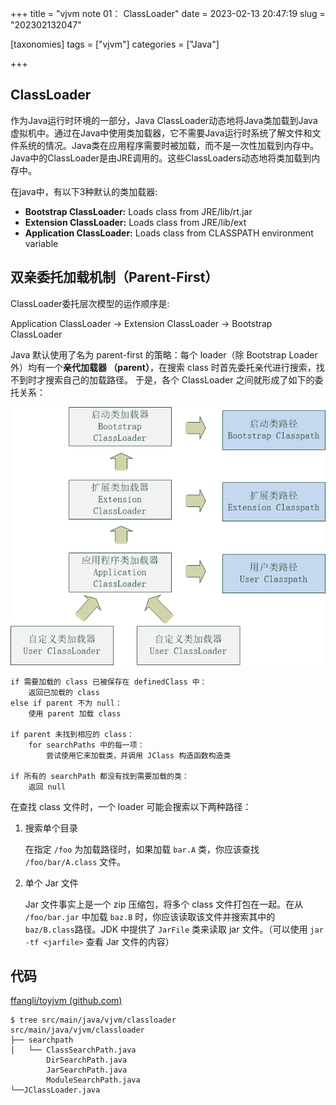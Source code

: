 +++
title = "vjvm note 01： ClassLoader"
date = 2023-02-13 20:47:19
slug = "202302132047"

[taxonomies]
tags = ["vjvm"]
categories =  ["Java"]

+++

<!-- more -->

## ClassLoader

作为Java运行时环境的一部分，Java ClassLoader动态地将Java类加载到Java虚拟机中。通过在Java中使用类加载器，它不需要Java运行时系统了解文件和文件系统的情况。Java类在应用程序需要时被加载，而不是一次性加载到内存中。Java中的ClassLoader是由JRE调用的。这些ClassLoaders动态地将类加载到内存中。

在java中，有以下3种默认的类加载器:

- **Bootstrap ClassLoader:** Loads class from JRE/lib/rt.jar
- **Extension ClassLoader:** Loads class from JRE/lib/ext
- **Application ClassLoader:** Loads class from CLASSPATH environment variable



## 双亲委托加载机制（Parent-First）

ClassLoader委托层次模型的运作顺序是:

Application ClassLoader -> Extension ClassLoader -> Bootstrap ClassLoader

Java 默认使用了名为 parent-first 的策略：每个 loader（除 Bootstrap Loader 外）均有一个**亲代加载器 （parent）**，在搜索 class 时首先委托亲代进行搜索，找不到时才搜索自己的加载路径。 于是，各个 ClassLoader 之间就形成了如下的委托关系：

<img src=".\img\loader-hierarchy.png" style="zoom:80%;" />

```
if 需要加载的 class 已被保存在 definedClass 中：
    返回已加载的 class
else if parent 不为 null：
    使用 parent 加载 class

if parent 未找到相应的 class：
    for searchPaths 中的每一项：
        尝试使用它来加载类，并调用 JClass 构造函数构造类

if 所有的 searchPath 都没有找到需要加载的类：
    返回 null
```

在查找 class 文件时，一个 loader 可能会搜索以下两种路径：

1. 搜索单个目录

   在指定 `/foo` 为加载路径时，如果加载 `bar.A` 类，你应该查找 `/foo/bar/A.class` 文件。

2. 单个 Jar 文件

   Jar 文件事实上是一个 zip 压缩包，将多个 class 文件打包在一起。在从 `/foo/bar.jar` 中加载 `baz.B` 时，你应该读取该文件并搜索其中的 `baz/B.class`路径。JDK 中提供了 `JarFile` 类来读取 jar 文件。（可以使用 `jar -tf <jarfile>` 查看 Jar 文件的内容）

## 代码

[ffangli/toyjvm (github.com)](https://github.com/ffangli/toyjvm)

```
$ tree src/main/java/vjvm/classloader
src/main/java/vjvm/classloader
├── searchpath
│   └── ClassSearchPath.java
        DirSearchPath.java
        JarSearchPath.java
        ModuleSearchPath.java
└──JClassLoader.java
```

